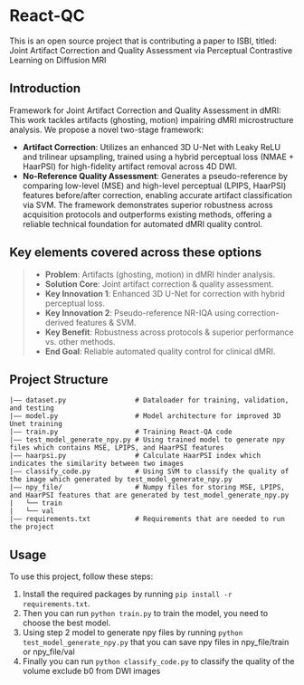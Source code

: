 # React-QC
This is an open source project that is contributing a paper to ISBI, titled: Joint Artifact Correction and Quality Assessment via
Perceptual Contrastive Learning on Diffusion MRI

## Introduction
Framework for Joint Artifact Correction and Quality Assessment in dMRI: This work tackles artifacts (ghosting, motion) impairing dMRI microstructure analysis. We propose a novel two-stage framework:
* **Artifact Correction**: Utilizes an enhanced 3D U-Net with Leaky ReLU and trilinear upsampling, trained using a hybrid perceptual loss (NMAE + HaarPSI) for high-fidelity artifact removal across 4D DWI.
* **No-Reference Quality Assessment**: Generates a pseudo-reference by comparing low-level (MSE) and high-level perceptual (LPIPS, HaarPSI) features before/after correction, enabling accurate artifact classification via SVM. The framework demonstrates superior robustness across acquisition protocols and outperforms existing methods, offering a reliable technical foundation for automated dMRI quality control.


## Key elements covered across these options
> * **Problem**: Artifacts (ghosting, motion) in dMRI hinder analysis.
> * **Solution Core**: Joint artifact correction & quality assessment.
> * **Key Innovation 1**: Enhanced 3D U-Net for correction with hybrid perceptual loss.
> * **Key Innovation 2**: Pseudo-reference NR-IQA using correction-derived features & SVM.
> * **Key Benefit**: Robustness across protocols & superior performance vs. other methods.
> * **End Goal**: Reliable automated quality control for clinical dMRI.

## Project Structure
```
|—— dataset.py                 # Dataloader for training, validation, and testing
|—— model.py                   # Model architecture for improved 3D Unet training
|—— train.py                   # Training React-QA code
|—— test_model_generate_npy.py # Using trained model to generate npy files which contains MSE, LPIPS, and HaarPSI features
|—— haarpsi.py                 # Calculate HaarPSI index which indicates the similarity between two images
|—— classify_code.py           # Using SVM to classify the quality of the image which generated by test_model_generate_npy.py
|—— npy_file/                  # Numpy files for storing MSE, LPIPS, and HaarPSI features that are generated by test_model_generate_npy.py
|   └── train
|   └── val
|—— requirements.txt           # Requirements that are needed to run the project
```

## Usage
To use this project, follow these steps:
1. Install the required packages by running `pip install -r requirements.txt`.
2. Then you can run `python train.py` to train the model, you need to choose the best model.
3. Using step 2 model to generate npy files by running `python test_model_generate_npy.py`
that you can save npy files in npy_file/train or npy_file/val
4. Finally you can run `python classify_code.py` to classify the quality of the volume exclude b0 from DWI images

